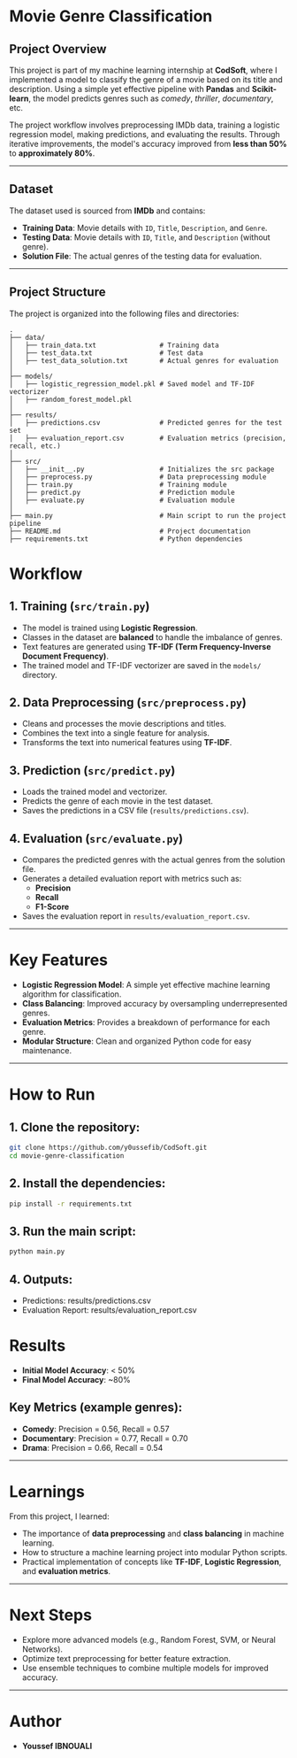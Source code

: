 # **Movie Genre Classification**

## **Project Overview**
This project is part of my machine learning internship at **CodSoft**, where I implemented a model to classify the genre of a movie based on its title and description. Using a simple yet effective pipeline with **Pandas** and **Scikit-learn**, the model predicts genres such as *comedy*, *thriller*, *documentary*, etc.

The project workflow involves preprocessing IMDb data, training a logistic regression model, making predictions, and evaluating the results. Through iterative improvements, the model's accuracy improved from **less than 50%** to **approximately 80%**.

---

## **Dataset**
The dataset used is sourced from **IMDb** and contains:
- **Training Data**: Movie details with `ID`, `Title`, `Description`, and `Genre`.
- **Testing Data**: Movie details with `ID`, `Title`, and `Description` (without genre).
- **Solution File**: The actual genres of the testing data for evaluation.

---

## **Project Structure**
The project is organized into the following files and directories:

```plaintext
.
├── data/
│   ├── train_data.txt                # Training data
│   ├── test_data.txt                 # Test data
│   ├── test_data_solution.txt        # Actual genres for evaluation
│
├── models/
│   ├── logistic_regression_model.pkl # Saved model and TF-IDF vectorizer
│   ├── random_forest_model.pkl
│
├── results/
│   ├── predictions.csv               # Predicted genres for the test set
│   ├── evaluation_report.csv         # Evaluation metrics (precision, recall, etc.)
│
├── src/
│   ├── __init__.py                   # Initializes the src package
│   ├── preprocess.py                 # Data preprocessing module
│   ├── train.py                      # Training module
│   ├── predict.py                    # Prediction module
│   ├── evaluate.py                   # Evaluation module
│
├── main.py                           # Main script to run the project pipeline
├── README.md                         # Project documentation
├── requirements.txt                  # Python dependencies

```
# **Workflow**

## 1. **Training (`src/train.py`)**
- The model is trained using **Logistic Regression**.
- Classes in the dataset are **balanced** to handle the imbalance of genres.
- Text features are generated using **TF-IDF (Term Frequency-Inverse Document Frequency)**.
- The trained model and TF-IDF vectorizer are saved in the `models/` directory.

## 2. **Data Preprocessing (`src/preprocess.py`)**
- Cleans and processes the movie descriptions and titles.
- Combines the text into a single feature for analysis.
- Transforms the text into numerical features using **TF-IDF**.

## 3. **Prediction (`src/predict.py`)**
- Loads the trained model and vectorizer.
- Predicts the genre of each movie in the test dataset.
- Saves the predictions in a CSV file (`results/predictions.csv`).

## 4. **Evaluation (`src/evaluate.py`)**
- Compares the predicted genres with the actual genres from the solution file.
- Generates a detailed evaluation report with metrics such as:
  - **Precision**
  - **Recall**
  - **F1-Score**
- Saves the evaluation report in `results/evaluation_report.csv`.

---

# **Key Features**
- **Logistic Regression Model**: A simple yet effective machine learning algorithm for classification.
- **Class Balancing**: Improved accuracy by oversampling underrepresented genres.
- **Evaluation Metrics**: Provides a breakdown of performance for each genre.
- **Modular Structure**: Clean and organized Python code for easy maintenance.

---

# **How to Run**

## 1. Clone the repository:
```bash
git clone https://github.com/y0ussefib/CodSoft.git
cd movie-genre-classification
```
## 2. Install the dependencies:
```bash
pip install -r requirements.txt
```
## 3. Run the main script:
```bash
python main.py
```
## 4. Outputs:
- Predictions: results/predictions.csv
- Evaluation Report: results/evaluation_report.csv

# **Results**
- **Initial Model Accuracy**: < 50%
- **Final Model Accuracy**: ~80%

## **Key Metrics (example genres):**
- **Comedy**: Precision = 0.56, Recall = 0.57
- **Documentary**: Precision = 0.77, Recall = 0.70
- **Drama**: Precision = 0.66, Recall = 0.54

---

# **Learnings**
From this project, I learned:
- The importance of **data preprocessing** and **class balancing** in machine learning.
- How to structure a machine learning project into modular Python scripts.
- Practical implementation of concepts like **TF-IDF**, **Logistic Regression**, and **evaluation metrics**.

---

# **Next Steps**
- Explore more advanced models (e.g., Random Forest, SVM, or Neural Networks).
- Optimize text preprocessing for better feature extraction.
- Use ensemble techniques to combine multiple models for improved accuracy.

---

# **Author**
- **Youssef IBNOUALI**

